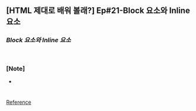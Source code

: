 ## [HTML 제대로 배워 볼래?] Ep#21-Block 요소와 Inline 요소

### _Block 요소와 Inline 요소_

```html

```

#

### [Note]

-

#

[Reference](https://www.youtube.com/watch?v=GYlrvYBxXEc)
